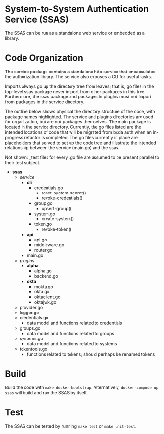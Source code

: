 # System-to-System Authentication Service (SSAS)

The SSAS can be run as a standalone web service or embedded as a library. 

# Code Organization

The service package contains a standalone http service that encapsulates the authorization library. The service also exposes a CLI for useful tasks.

Imports always go up the directory tree from leaves; that is, go files in the top-level ssas package never import from other packages in this tree. Furthermore, the ssas package and packages in plugins must not import from packages in the service directory. 

The outline below shows physical the directory structure of the code, with package names highlighted. The service and plugins directories are used for organization, but are not packages themselves. The main package is located in the service directory. Currently, the go files listed are the intended locations of code that will be migrated from bcda auth when an in-progress refactor is completed. The go files currently in place are placeholders that served to set up the code tree and illustrate the intended relationship between the service (main.go) and the ssas. 

Not shown: _test files for every .go file are assumed to be present parallel to their test subject.

- **ssas**
    - _service_
      - **cli**
        - credentials.go
          - reset-system-secret()
          - revoke-credentials()
        - group.go
          - upsert-group()
        - system.go
          - create-system()
        - token.go
          - revoke-token()
      - **api**
        - api.go
        - middleware.go
        - router.go
      - main.go
    - _plugins_
      - **alpha**
        - alpha.go
        - backend.go
      - **okta**
        - mokta.go
        - okta.go
        - oktaclient.go
        - oktajwk.go
    - provider.go
    - logger.go
    - credentials.go
      - data model and functions related to credentials
    - groups.go
      - data model and functions related to groups
    - systems.go
      - data model and functions related to systems
    - tokentools.go
      - functions related to tokens; should perhaps be renamed tokens

# Build

Build the code with `make docker-bootstrap`. Alternatively, `docker-compose up ssas` will build and run the SSAS by itself.

      

# Test

The SSAS can be tested by running `make test` or `make unit-test`.
